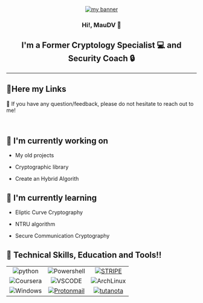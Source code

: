 <tab>

<p align="center">
<a href="https://maudv19.vercel.app" target="_blank" rel="noreferrer"><img src="https://i.postimg.cc/HL7TFR3S/banner.png" alt="my banner"></a>
</p>

<h3 align="center">
Hi!, MauDV 👋
</h3>

<h2 align="center">
I'm a Former Cryptology Specialist 💻 and  Security Coach 🔒
</h2>

---

<h4 align="center"> 

## 🔗Here my Links

</h4>

💬 If you have any question/feedback, please do not hesitate to reach out to me!

\
<tab>
## 🔭 I'm currently working on

- My old projects

- Cryptographic library

- Create an Hybrid Algorith

## 🌱 I'm currently learning

- Eliptic Curve Cryptography

- NTRU algorithm

- Secure Communication Cryptography

## 💼 Technical Skills, Education and Tools!!


|                      |  |                            |
| :-------------------------------------------------------------: | :-------------------------------------------------------------: | :-----------------------------------------: |
|                       ![python](https://img.shields.io/badge/Python-000000?style=for-the-badge&logo=python&logoColor=yellow)                       |                        ![Powershell](https://img.shields.io/badge/Powershell-000000?style=for-the-badge&logo=powershell&logoColor=282828)                      |           [![STRIPE](https://img.shields.io/badge/Stripe-000000?style=for-the-badge&logo=Stripe&logoColor=9575cd)](https://stripe.com)          |
|                        ![Coursera](https://img.shields.io/badge/Coursera-000000?style=for-the-badge&logo=Coursera&logoColor=blue)                       |                       ![VSCODE](https://img.shields.io/badge/Visual_Studio_Code-000000?style=for-the-badge&logo=visual%20studio%20code&logoColor=blue)                       |            ![ArchLinux](https://img.shields.io/badge/Arch_Linux-000000?style=for-the-badge&logo=arch-linux&logoColor=white)            |
|                        ![Windows](https://img.shields.io/badge/Windows-000000?style=for-the-badge&logo=windows&logoColor=white)                       |                   [![Protonmail](https://img.shields.io/badge/ProtonMail-000000?style=for-the-badge&logo=protonmail&logoColor=607d8b)](mailto:czehrt@pm.me)                   |      [![tutanota](https://img.shields.io/badge/Tutanota-000000?style=for-the-badge&logo=Tutanota&logoColor=840010)](mailto:czehrt@tuta.io)     |


<!--     in case of 

\
![python](https://img.shields.io/badge/Python-000000?style=for-the-badge&logo=python&logoColor=yellow) 

![Powershell](https://img.shields.io/badge/Powershell-000000?style=for-the-badge&logo=powershell&logoColor=282828)

[![STRIPE](https://img.shields.io/badge/Stripe-000000?style=for-the-badge&logo=Stripe&logoColor=9575cd)](https://stripe.com) 

![Coursera](https://img.shields.io/badge/Coursera-000000?style=for-the-badge&logo=Coursera&logoColor=blue)

![VSCODE](https://img.shields.io/badge/Visual_Studio_Code-000000?style=for-the-badge&logo=visual%20studio%20code&logoColor=blue)

![ArchLinux](https://img.shields.io/badge/Arch_Linux-000000?style=for-the-badge&logo=arch-linux&logoColor=white)

![Windows](https://img.shields.io/badge/Windows-000000?style=for-the-badge&logo=windows&logoColor=white)

[![Protonmail](https://img.shields.io/badge/ProtonMail-000000?style=for-the-badge&logo=protonmail&logoColor=607d8b)](mailto:czehrt@pm.me)

[![tutanota](https://img.shields.io/badge/Tutanota-000000?style=for-the-badge&logo=Tutanota&logoColor=840010)](mailto:czehrt@tuta.io)

-->
